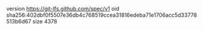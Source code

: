 version https://git-lfs.github.com/spec/v1
oid sha256:402dbf0f5507e36db4c768519ccea31816edeba71e1706acc5d33778513b6d67
size 4378
